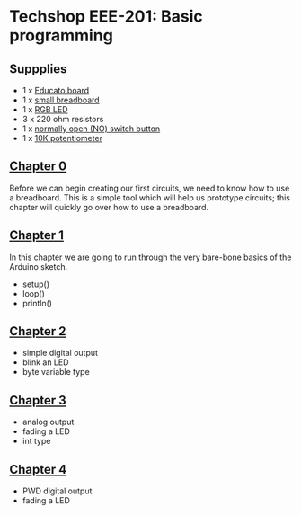 # Techshop EEE-201: Basic programming


## Suppplies

- 1 x [Educato board](https://moderndevice.com/product/educato/)
- 1 x [small breadboard](https://www.adafruit.com/products/64)
- 1 x [RGB LED](https://www.adafruit.com/products/314)
- 3 x 220 ohm resistors
- 1 x [normally open (NO) switch button](https://www.adafruit.com/products/1119)
- 1 x [10K potentiometer](https://www.adafruit.com/products/356)


## [Chapter 0](https://github.com/ConstantinoSchillebeeckx/Techshop-EEE-201/tree/master/chapter_0)

Before we can begin creating our first circuits, we need to know how to use a breadboard.  This is a simple tool which will help us prototype circuits; this chapter will quickly go over how to use a breadboard.


## [Chapter 1](https://github.com/ConstantinoSchillebeeckx/Techshop-EEE-201/tree/master/chapter_1)

In this chapter we are going to run through the very bare-bone basics of the Arduino sketch.  

- setup()
- loop()
- println()


## [Chapter 2](https://github.com/ConstantinoSchillebeeckx/Techshop-EEE-201/tree/master/chapter_2)

- simple digital output
- blink an LED
- byte variable type


## [Chapter 3](https://github.com/ConstantinoSchillebeeckx/Techshop-EEE-201/tree/master/chapter_3)

- analog output
- fading a LED
- int type


## [Chapter 4](https://github.com/ConstantinoSchillebeeckx/Techshop-EEE-201/tree/master/chapter_4)

- PWD digital output
- fading a LED

